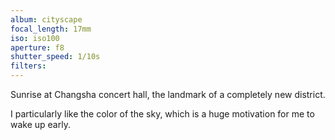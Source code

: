 ```yaml
---
album: cityscape
focal_length: 17mm
iso: iso100
aperture: f8
shutter_speed: 1/10s
filters:
---
```


Sunrise at Changsha concert hall, the landmark of a completely new district.

I particularly like the color of the sky, which is a huge motivation for me to wake up early.
